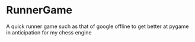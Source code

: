 # RunnerGame
A quick runner game such as that of google offline to get better at pygame in anticipation for my chess engine
